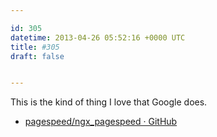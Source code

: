 ```yaml
---

id: 305
datetime: 2013-04-26 05:52:16 +0000 UTC
title: #305
draft: false


---
```


This is the kind of thing I love that Google does. 

 
 * [pagespeed/ngx_pagespeed · GitHub](https://github.com/pagespeed/ngx_pagespeed)


